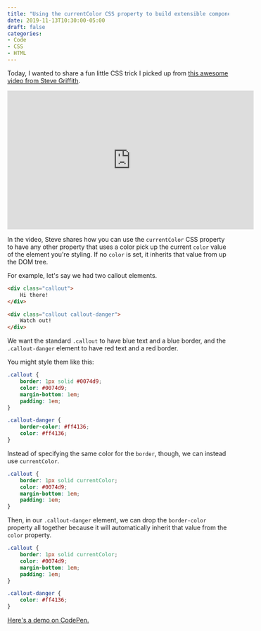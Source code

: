 ```yaml
---
title: "Using the currentColor CSS property to build extensible components"
date: 2019-11-13T10:30:00-05:00
draft: false
categories:
- Code
- CSS
- HTML
---
```


Today, I wanted to share a fun little CSS trick I picked up from [this awesome video from Steve Griffith](https://www.youtube.com/watch?v=DznpOT2T5AY).

<iframe width="560" height="315" src="https://www.youtube.com/embed/DznpOT2T5AY" frameborder="0" allow="accelerometer; autoplay; encrypted-media; gyroscope; picture-in-picture" allowfullscreen></iframe>

In the video, Steve shares how you can use the `currentColor` CSS property to have any other property that uses a color pick up the current `color` value of the element you're styling. If no `color` is set, it inherits that value from up the DOM tree.

For example, let's say we had two callout elements.

```html
<div class="callout">
	Hi there!
</div>

<div class="callout callout-danger">
	Watch out!
</div>
```

We want the standard `.callout` to have blue text and a blue border, and the `.callout-danger` element to have red text and a red border.

You might style them like this:

```css
.callout {
	border: 1px solid #0074d9;
	color: #0074d9;
	margin-bottom: 1em;
	padding: 1em;
}

.callout-danger {
	border-color: #ff4136;
	color: #ff4136;
}
```

Instead of specifying the same color for the `border`, though, we can instead use `currentColor`.

```css
.callout {
	border: 1px solid currentColor;
	color: #0074d9;
	margin-bottom: 1em;
	padding: 1em;
}
```

Then, in our `.callout-danger` element, we can drop the `border-color` property all together because it will automatically inherit that value from the `color` property.

```css
.callout {
	border: 1px solid currentColor;
	color: #0074d9;
	margin-bottom: 1em;
	padding: 1em;
}

.callout-danger {
	color: #ff4136;
}
```

[Here's a demo on CodePen.](https://codepen.io/cferdinandi/pen/gOOdyNo)